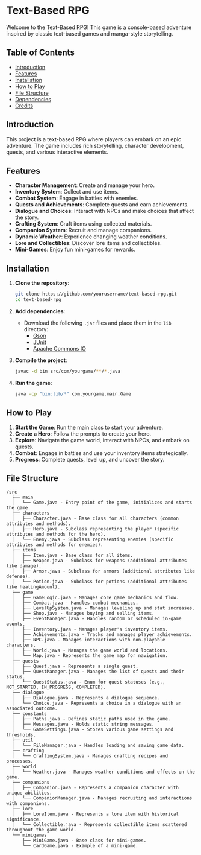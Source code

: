 # Text-Based RPG

Welcome to the Text-Based RPG! This game is a console-based adventure inspired by classic text-based games and manga-style storytelling.

## Table of Contents
- [Introduction](#introduction)
- [Features](#features)
- [Installation](#installation)
- [How to Play](#how-to-play)
- [File Structure](#file-structure)
- [Dependencies](#dependencies)
- [Credits](#credits)

## Introduction
This project is a text-based RPG where players can embark on an epic adventure. The game includes rich storytelling, character development, quests, and various interactive elements.

## Features
- **Character Management**: Create and manage your hero.
- **Inventory System**: Collect and use items.
- **Combat System**: Engage in battles with enemies.
- **Quests and Achievements**: Complete quests and earn achievements.
- **Dialogue and Choices**: Interact with NPCs and make choices that affect the story.
- **Crafting System**: Craft items using collected materials.
- **Companion System**: Recruit and manage companions.
- **Dynamic Weather**: Experience changing weather conditions.
- **Lore and Collectibles**: Discover lore items and collectibles.
- **Mini-Games**: Enjoy fun mini-games for rewards.

## Installation
1. **Clone the repository**:
    ```sh
    git clone https://github.com/yourusername/text-based-rpg.git
    cd text-based-rpg
    ```
2. **Add dependencies**:
    - Download the following `.jar` files and place them in the `lib` directory:
      - [Gson](https://github.com/google/gson/releases)
      - [JUnit](https://junit.org/junit4/)
      - [Apache Commons IO](https://commons.apache.org/proper/commons-io/)

3. **Compile the project**:
    ```sh
    javac -d bin src/com/yourgame/**/*.java
    ```

4. **Run the game**:
    ```sh
    java -cp "bin:lib/*" com.yourgame.main.Game
    ```

## How to Play
1. **Start the Game**: Run the main class to start your adventure.
2. **Create a Hero**: Follow the prompts to create your hero.
3. **Explore**: Navigate the game world, interact with NPCs, and embark on quests.
4. **Combat**: Engage in battles and use your inventory items strategically.
5. **Progress**: Complete quests, level up, and uncover the story.

## File Structure
```plaintext
/src
  ├── main
  │   └── Game.java - Entry point of the game, initializes and starts the game.
  ├── characters
  │   ├── Character.java - Base class for all characters (common attributes and methods).
  │   ├── Hero.java - Subclass representing the player (specific attributes and methods for the hero).
  │   └── Enemy.java - Subclass representing enemies (specific attributes and methods for enemies).
  ├── items
  │   ├── Item.java - Base class for all items.
  │   ├── Weapon.java - Subclass for weapons (additional attributes like damage).
  │   ├── Armor.java - Subclass for armors (additional attributes like defense).
  │   └── Potion.java - Subclass for potions (additional attributes like healingAmount).
  ├── game
  │   ├── GameLogic.java - Manages core game mechanics and flow.
  │   ├── Combat.java - Handles combat mechanics.
  │   ├── LevelUpSystem.java - Manages leveling up and stat increases.
  │   ├── Shop.java - Manages buying and selling items.
  │   ├── EventManager.java - Handles random or scheduled in-game events.
  │   ├── Inventory.java - Manages player's inventory items.
  │   ├── Achievements.java - Tracks and manages player achievements.
  │   ├── NPC.java - Manages interactions with non-playable characters.
  │   ├── World.java - Manages the game world and locations.
  │   └── Map.java - Represents the game map for navigation.
  ├── quests
  │   ├── Quest.java - Represents a single quest.
  │   ├── QuestManager.java - Manages the list of quests and their status.
  │   └── QuestStatus.java - Enum for quest statuses (e.g., NOT_STARTED, IN_PROGRESS, COMPLETED).
  ├── dialogue
  │   ├── Dialogue.java - Represents a dialogue sequence.
  │   └── Choice.java - Represents a choice in a dialogue with an associated outcome.
  ├── constants
  │   ├── Paths.java - Defines static paths used in the game.
  │   ├── Messages.java - Holds static string messages.
  │   └── GameSettings.java - Stores various game settings and thresholds.
  ├── util
  │   └── FileManager.java - Handles loading and saving game data.
  ├── crafting
  │   └── CraftingSystem.java - Manages crafting recipes and processes.
  ├── world
  │   └── Weather.java - Manages weather conditions and effects on the game.
  ├── companions
  │   ├── Companion.java - Represents a companion character with unique abilities.
  │   └── CompanionManager.java - Manages recruiting and interactions with companions.
  ├── lore
  │   ├── LoreItem.java - Represents a lore item with historical significance.
  │   └── Collectible.java - Represents collectible items scattered throughout the game world.
  └── minigames
      ├── MiniGame.java - Base class for mini-games.
      └── CardGame.java - Example of a mini-game.
